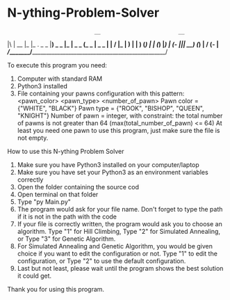 # N-ything-Problem-Solver
                                __                         __                
|\ |  __    |_ |_  .  _   _    |__)  _  _  |_  |  _  _    (_   _  |     _  _ 
| \|     \/ |_ | ) | | ) (_)   |    |  (_) |_) | (- |||   __) (_) | \/ (- |  
_________/________________/__________________________________________________/ 

To execute this program you need:
1. Computer with standard RAM
2. Python3 installed
3. File containing your pawns configuration with this pattern:
   <pawn_color> <pawn_type> <number_of_pawn>
   Pawn color = {"WHITE", "BLACK"}
   Pawn type = {"ROOK", "BISHOP", "QUEEN", "KNIGHT"}
   Number of pawn = integer, with constraint: the total number of pawns is not greater than 64
   (max(total_number_of_pawn) <= 64)
   At least you need one pawn to use this program, just make sure the file is not empty.

How to use this N-ything Problem Solver
1. Make sure you have Python3 installed on your computer/laptop
2. Make sure you have set your Python3 as an environment variables correctly
3. Open the folder containing the source cod
4. Open terminal on that folder
5. Type "py Main.py"
6. The program would ask for your file name. Don't forget to type the path if it is not in the path with the code
7. If your file is correctly written, the program would ask you to choose an algorithm.
   Type "1" for Hill Climbing,
   Type "2" for Simulated Annealing, or
   Type "3" for Genetic Algorithm.
8. For Simulated Annealing and Genetic Algorithm, you would be given choice if you want to edit the configuration or not.
   Type "1" to edit the configuration, or
   Type "2" to use the default configuration.
9. Last but not least, please wait until the program shows the best solution it could get.

Thank you for using this program.

